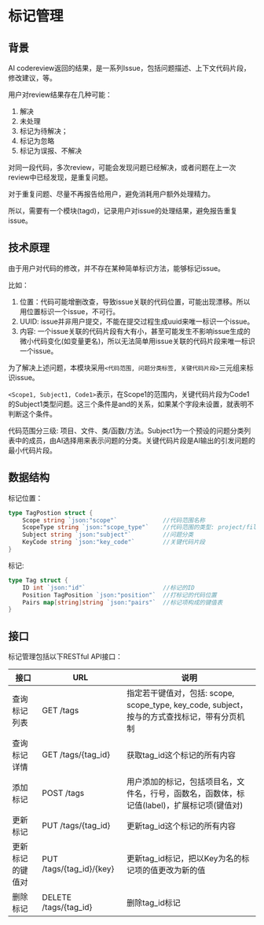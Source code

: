 # 标记管理

## 背景

AI codereview返回的结果，是一系列Issue，包括问题描述、上下文代码片段，修改建议，等。

用户对review结果存在几种可能：

1. 解决
2. 未处理
3. 标记为待解决；
4. 标记为忽略
5. 标记为误报、不解决

对同一段代码，多次review，可能会发现问题已经解决，或者问题在上一次review中已经发现，是重复问题。

对于重复问题、尽量不再报告给用户，避免消耗用户额外处理精力。

所以，需要有一个模块(tagd)，记录用户对issue的处理结果，避免报告重复issue。

## 技术原理

由于用户对代码的修改，并不存在某种简单标识方法，能够标记issue。

比如：

1. 位置：代码可能增删改查，导致issue关联的代码位置，可能出现漂移。所以用位置标识一个issue，不可行。
2. UUID: issue并非用户提交，不能在提交过程生成uuid来唯一标识一个issue。
3. 内容: 一个issue关联的代码片段有大有小，甚至可能发生不影响issue生成的微小代码变化(如变量更名)，所以无法简单用issue关联的代码片段来唯一标识一个issue。

为了解决上述问题，本模块采用`<代码范围, 问题分类标签, 关键代码片段>`三元组来标识issue。

`<Scope1, Subject1, Code1>`表示，在Scope1的范围内，关键代码片段为Code1的Subject1类型问题。这三个条件是and的关系，如果某个字段未设置，就表明不判断这个条件。

代码范围分三级: 项目、文件、类/函数/方法。Subject1为一个预设的问题分类列表中的成员，由AI选择用来表示问题的分类。关键代码片段是AI输出的引发问题的最小代码片段。

## 数据结构

标记位置：

```go
type TagPostion struct {
    Scope string `json:"scope"`             //代码范围名称
    ScopeType string `json:"scope_type"`    //代码范围的类型: project/file/function/class
    Subject string `json:"subject"`         //问题分类
    KeyCode string `json:"key_code"`        //关键代码片段
}
```

标记:

```go
type Tag struct {
    ID int `json:"id"`                      //标记的ID
    Position TagPosition `json:"position"`  //打标记的代码位置
    Pairs map[string]string `json:"pairs"`  //标记项构成的键值表
}
```

## 接口

标记管理包括以下RESTful API接口：

| 接口 | URL | 说明 |
|------|-----|-----|
| 查询标记列表 | GET /tags | 指定若干键值对，包括: scope, scope_type, key_code, subject，按与的方式查找标记，带有分页机制 |
| 查询标记详情 | GET /tags/{tag_id} | 获取tag_id这个标记的所有内容 |
| 添加标记 | POST /tags | 用户添加的标记，包括项目名，文件名，行号，函数名，函数体，标记值(label)，扩展标记项(键值对)|
| 更新标记 | PUT /tags/{tag_id} | 更新tag_id这个标记的所有内容 |
| 更新标记的键值对 | PUT /tags/{tag_id}/{key} | 更新tag_id标记，把以Key为名的标记项的值更改为新的值 |
| 删除标记 | DELETE /tags/{tag_id} | 删除tag_id标记|

